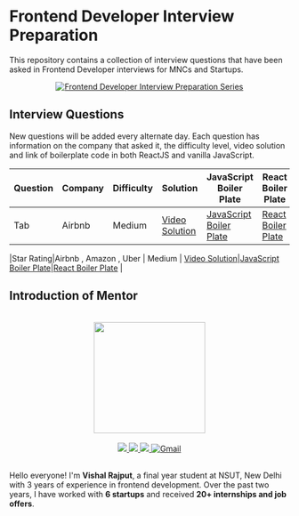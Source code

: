 # Frontend Developer Interview Preparation

This repository contains a collection of interview questions that have been asked in Frontend Developer interviews for MNCs and Startups.

<div align="center">
  <a href="https://www.youtube.com/watch?v=StiquoHDCwc" target="_blank">
    <img src="https://img.youtube.com/vi/StiquoHDCwc/0.jpg" alt="Frontend Developer Interview Preparation Series">
  </a>
</div>

## Interview Questions

New questions will be added every alternate day. Each question has information on the company that asked it, the difficulty level, video solution and link of boilerplate code in both ReactJS and vanilla JavaScript.

| Question | Company | Difficulty | Solution                                       | JavaScript Boiler Plate                                                          | React Boiler Plate                                                          |
| -------- | ------- | ---------- | ---------------------------------------------- | -------------------------------------------------------------------------------- | --------------------------------------------------------------------------- |
| Tab      | Airbnb  | Medium     | [Video Solution](https://youtu.be/WpT0YmRlvHs) | [JavaScript Boiler Plate](https://codesandbox.io/s/tab-sw79m8?file=/src/Task.js) | [React Boiler Plate](https://codesandbox.io/s/tab-l3pz59?file=/src/Task.js) |

|Star Rating|Airbnb , Amazon , Uber | Medium | [Video Solution](https://youtu.be/DCkqIRe3w4A)|[JavaScript Boiler Plate](https://codesandbox.io/s/starrating-eukmyy?file=/src/Task.js)|[React Boiler Plate](https://codesandbox.io/s/starrating-okbg4t) |

## Introduction of Mentor

<br />
<div align="center">
  <img alt="" src="https://avatars.githubusercontent.com/u/59874304?s=400&u=a90ce890d0e3d04ef84d5ae09b143dcb2ecc5d1b&v=4" width="200px;">
</div>
<br />

<div align="center">
 <a href="https://www.youtube.com/c/VishalRajput_1">
    <img src="https://img.shields.io/badge/Youtube-white.svg?&style=for-the-badge&logo=Youtube&logoColor=red">
  </a>
  <a href="https://www.linkedin.com/in/vishalraj1/">
    <img src="https://img.shields.io/badge/linkedin-%230077B5.svg?&style=for-the-badge&logo=linkedin&logoColor=white">
  </a>
  <a href="https://twitter.com/vishalraj_1">
    <img src="https://img.shields.io/badge/twitter-white.svg?&style=for-the-badge&logo=twitter&logoColor=%3A2F2F">
  </a>
  <a href="mailto:rajputvishal33786@gmail.com">
    <img alt="Gmail" src="https://img.shields.io/badge/Gmail-D14836?style=for-the-badge&logo=gmail&logoColor=white">
   </a>
</div>
<br />

Hello everyone! I'm **Vishal Rajput**, a final year student at NSUT, New Delhi with 3 years of experience in frontend development. Over the past two years, I have worked with **6 startups** and received **20+ internships and job offers**.
